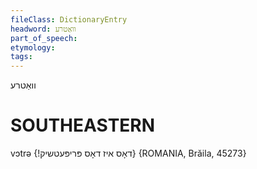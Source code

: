 ```yaml
---
fileClass: DictionaryEntry
headword: וואַטרע
part_of_speech: 
etymology: 
tags: 
---
```

וואַטרע

SOUTHEASTERN
==============

vɔtrə {!דאָס איז דאָס פּריפּעטשיק} {ROMANIA, Brăila, 45273}
